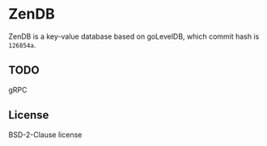 # ZenDB

ZenDB is a key-value database based on goLevelDB, which commit hash is `126854a`.

## TODO

gRPC

## License

BSD-2-Clause license

